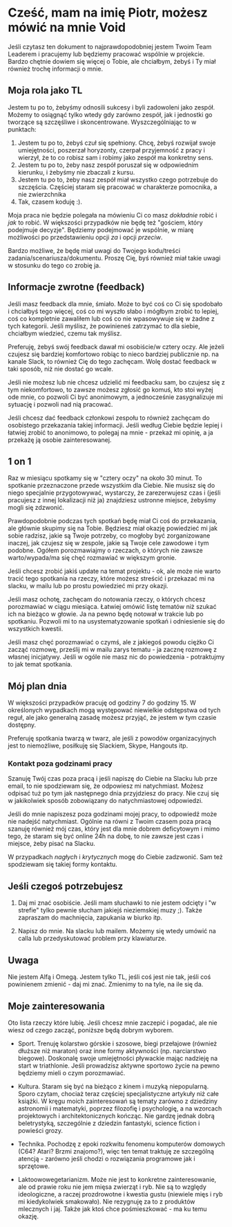 # Cześć, mam na imię Piotr, możesz mówić na mnie Void

Jeśli czytasz ten dokument to najprawdopodobniej jestem Twoim Team Leaderem i pracujemy lub będziemy pracować wspólnie w projekcie. Bardzo chętnie dowiem się więcej o Tobie, ale chciałbym, żebyś i Ty miał również trochę informacji o mnie.

## Moja rola jako TL

Jestem tu po to, żebyśmy odnosili sukcesy i byli zadowoleni jako zespół. Możemy to osiągnąć tylko wtedy gdy zarówno zespół, jak i jednostki go tworzące są szczęśliwe i skoncentrowane. Wyszczególniając to w punktach:

1. Jestem tu po to, żebyś czuł się spełniony. Chcę, żebyś rozwijał swoje umiejętności, poszerzał horyzonty, czerpał przyjemność z pracy i wierzył, że to co robisz sam i robimy jako zespół ma konkretny sens.
2. Jestem tu po to, żeby nasz zespół poruszał się w odpowiednim kierunku, i żebyśmy nie zbaczali z kursu.
3. Jestem tu po to, żeby nasz zespół miał wszystko czego potrzebuje do szczęścia. Częściej staram się pracować w charakterze pomocnika, a nie zwierzchnika
4. Tak, czasem koduję :).

Moja praca nie będzie polegała na mówieniu Ci co masz _dokładnie_ robić i _jak_ to robić. W większości przypadków nie będę też "gościem, który podejmuje decyzje". Będziemy podejmować je wspólnie, w miarę możliwości po przedstawieniu opcji _za_ i opcji _przeciw_.

Bardzo możliwe, że będę miał uwagi do Twojego kodu/treści zadania/scenariusza/dokumentu. Proszę Cię, byś również miał takie uwagi w stosunku do tego co zrobię ja.

## Informacje zwrotne (feedback)

Jeśli masz feedback dla mnie, śmiało. Może to być coś co Ci się spodobało i chciałbyś tego więcej, coś co mi wyszło słabo i mógłbym zrobić to lepiej, coś co kompletnie zawaliłem lub coś co nie wpasowywuje się w żadne z tych kategorii. Jeśli myślisz, że powinieneś zatrzymać to dla siebie, chciałbym wiedzieć, czemu tak myślisz.

Preferuję, żebyś swój feedback dawał mi osobiście/w cztery oczy. Ale jeżeli czujesz się bardziej komfortowo robiąc to nieco bardziej publicznie np. na kanale Slack, to również Cię do tego zachęcam. Wolę dostać feedback w taki sposób, niż nie dostać go wcale.

Jeśli nie możesz lub nie chcesz udzielić mi feedbacku sam, bo czujesz się z tym niekomfortowo, to zawsze możesz zgłosić go komuś, kto stoi wyżej ode mnie, co pozwoli Ci być anonimowym, a jednocześnie zasygnalizuje mi sytuację i pozwoli nad nią pracować.

Jeśli chcesz dać feedback członkowi zespołu to również zachęcam do osobistego przekazania takiej informacji. Jeśli według Ciebie będzie lepiej i łatwiej zrobić to anonimowo, to polegaj na mnie - przekaż mi opinię, a ja przekażę ją osobie zainteresowanej.

## 1 on 1

Raz w miesiącu spotkamy się w "cztery oczy" na około 30 minut. To spotkanie przeznaczone przede wszystkim dla Ciebie. Nie musisz się do niego specjalnie przygotowywać, wystarczy, że zarezerwujesz czas i (jeśli pracujesz z innej lokalizacji niż ja) znajdziesz ustronne miejsce, żebyśmy mogli się zdzwonić.

Prawdopodobnie podczas tych spotkań będę miał Ci coś do przekazania, ale głównie skupimy się na Tobie. Będziesz miał okazję powiedzieć mi jak sobie radzisz, jakie są Twoje potrzeby, co mogłoby być zorganizowane inaczej, jak czujesz się w zespole, jakie są Twoje cele zawodowe i tym podobne. Ogółem porozmawiajmy o rzeczach, o których nie zawsze warto/wypada/ma się chęć rozmawiać w większym gronie.

Jeśli chcesz zrobić jakiś update na temat projektu - ok, ale może nie warto tracić tego spotkania na rzeczy, które możesz streścić i przekazać mi na slacku, w mailu lub po prostu powiedzieć mi przy okazji.

Jeśli masz ochotę, zachęcam do notowania rzeczy, o których chcesz porozmawiać w ciągu miesiąca. Łatwiej omówić listę tematów niż szukać ich na bieżąco w głowie. Ja na pewno będę notował w trakcie lub po spotkaniu. Pozwoli mi to na usystematyzowanie spotkań i odniesienie się do wszystkich kwestii.

Jeśli masz chęć porozmawiać o czymś, ale z jakiegoś powodu ciężko Ci zacząć rozmowę, prześlij mi w mailu zarys tematu - ja zacznę rozmowę z własnej inicjatywy. Jeśli w ogóle nie masz nic do powiedzenia - potraktujmy to jak temat spotkania.

## Mój plan dnia

W większości przypadków pracuję od godziny 7 do godziny 15. W określonych wypadkach mogą występować niewielkie odstępstwa od tych reguł, ale jako generalną zasadę możesz przyjąć, że jestem w tym czasie dostępny.

Preferuję spotkania twarzą w twarz, ale jeśli z powodów organizacyjnych jest to niemożliwe, posiłkuję się Slackiem, Skype, Hangouts itp.

### Kontakt poza godzinami pracy

Szanuję Twój czas poza pracą i jeśli napiszę do Ciebie na Slacku lub prze email, to nie spodziewam się, że odpowiesz mi natychmiast. Możesz odpisać tuż po tym jak następnego dnia przyjdziesz do pracy. Nie czuj się w jakikolwiek sposób zobowiązany do natychmiastowej odpowiedzi.

Jeśli do mnie napiszesz poza godzinami mojej pracy, to odpowiedź może nie nadejść natychmiast. Ogólnie na równi z Twoim czasem poza pracą szanuję również mój czas, który jest dla mnie dobrem deficytowym i mimo tego, że staram się być online 24h na dobę, to nie zawsze jest czas i miejsce, żeby pisać na Slacku.

W przypadkach _nagłych_ i _krytycznych_ mogę do Ciebie zadzwonić. Sam też spodziewam się takiej formy kontaktu.

## Jeśli czegoś potrzebujesz

1. Daj mi znać osobiście. Jeśli mam słuchawki to nie jestem odcięty i "w strefie" tylko pewnie słucham jakiejś nieziemskiej muzy ;). Także zapraszam do machnięcia, zapukania w biurko itp.

2. Napisz do mnie. Na slacku lub mailem. Możemy się wtedy umówić na calla lub przedyskutować problem przy klawiaturze.

## Uwaga

Nie jestem Alfą i Omegą. Jestem tylko TL, jeśli coś jest nie tak, jeśli coś powinienem zmienić - daj mi znać. Zmienimy to na tyle, na ile się da.

## Moje zainteresowania

Oto lista rzeczy które lubię. Jeśli chcesz mnie zaczepić i pogadać, ale nie wiesz od czego zacząć, poniższe będą dobrym wyborem.

* Sport. Trenuję kolarstwo górskie i szosowe, biegi przełajowe (również dłuższe niż maraton) oraz inne formy aktywności (np. narciarstwo biegowe). Doskonalę swoje umiejętności pływackie mając nadzieję na start w triathlonie. Jeśli prowadzisz aktywne sportowo życie na pewno będziemy mieli o czym porozmawiać.

* Kultura. Staram się być na bieżąco z kinem i muzyką niepopularną. Sporo czytam, chociaż teraz częściej specjalistyczne artykuły niż całe książki. W kręgu moich zainteresowań są tematy zarówno z dziedziny astronomii i matematyki, poprzez filozofię i psychologię, a na wzorcach projektowych i architektonicznych kończąc. Nie gardzę jednak dobrą beletrystyką, szczególnie z dziedzin fantastyki, science fiction i powieści grozy.

* Technika. Pochodzę z epoki rozkwitu fenomenu komputerów domowych (C64? Atari? Brzmi znajomo?), więc ten temat traktuję ze szczególną atencją - zarówno jeśli chodzi o rozwiązania programowe jak i sprzętowe.

* Laktoowowegetarianizm. Może nie jest to konkretne zainteresowanie, ale od prawie roku nie jem mięsa zwierząt i ryb. Nie są to względy ideologiczne, a raczej prozdrowotne i kwestia gustu (niewiele mięs i ryb mi kiedykolwiek smakowało). Nie rezygnuję za to z produktów mlecznych i jaj. Także jak ktoś chce pośmieszkować - ma ku temu okazję.

